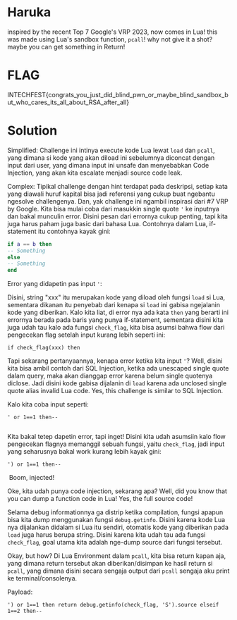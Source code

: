 # Haruka
inspired by the recent Top 7 Google's VRP 2023, now comes in Lua!
this was made using Lua's sandbox function, `pcall`!
why not give it a shot? maybe you can get something in Return!

# FLAG
INTECHFEST{congrats_you_just_did_blind_pwn_or_maybe_blind_sandbox_but_who_cares_its_all_about_RSA_after_all}

# Solution
Simplified:
Challenge ini intinya execute kode Lua lewat `load` dan `pcall`, yang dimana si kode yang akan diload ini sebelumnya diconcat dengan input dari user, yang dimana input ini unsafe dan menyebabkan Code Injection, yang akan kita escalate menjadi source code leak.

Complex:
Tipikal challenge dengan hint terdapat pada deskripsi, setiap kata yang diawali huruf kapital bisa jadi referensi yang cukup buat ngebantu ngesolve challengenya. Dan, yak challenge ini ngambil inspirasi dari #7 VRP by Google.
Kita bisa mulai coba dari masukkin single quote `'` ke inputnya dan bakal munculin error. Disini pesan dari errornya cukup penting, tapi kita juga harus paham juga basic dari bahasa Lua. Contohnya dalam Lua, if-statement itu contohnya kayak gini:
```lua
if a == b then
-- Something
else
-- Something
end
```

Error yang didapetin pas input `'`:
<image>

Disini, string "xxx" itu merupakan kode yang diload oleh fungsi `load` si Lua, sementara dikanan itu penyebab dari kenapa si `load` ini gabisa ngejalanin kode yang diberikan. Kalo kita liat, di error nya ada kata `then` yang berarti ini errornya berada pada baris yang punya if-statement, sementara disini kita juga udah tau kalo ada fungsi `check_flag`, kita bisa asumsi bahwa flow dari pengecekan flag setelah input kurang lebih seperti ini:
```
if check_flag(xxx) then
```

Tapi sekarang pertanyaannya, kenapa error ketika kita input `'`?
Well, disini kita bisa ambil contoh dari SQL Injection, ketika ada unescaped single quote dalam query, maka akan dianggap error karena belum single quotenya diclose. Jadi disini kode gabisa dijalanin di `load` karena ada unclosed single quote alias invalid Lua code. Yes, this challenge is similar to SQL Injection.

Kalo kita coba input seperti:
```
' or 1==1 then--
```
<image>

Kita bakal tetep dapetin error, tapi inget! Disini kita udah asumsiin kalo flow pengecekan flagnya memanggil sebuah fungsi, yaitu `check_flag`, jadi input yang seharusnya bakal work kurang lebih kayak gini:
```
') or 1==1 then--
```
<image>
Boom, injected!

Oke, kita udah punya code injection, sekarang apa?
Well, did you know that you can dump a function code in Lua! Yes, the full source code!

Selama debug informationnya ga distrip ketika compilation, fungsi apapun bisa kita dump menggunakan fungsi `debug.getinfo`.
Disini karena kode Lua nya dijalankan didalam si Lua itu sendiri, otomatis kode yang diberikan pada `load` juga harus berupa string. Disini karena kita udah tau ada fungsi `check_flag`, goal utama kita adalah nge-dump source dari fungsi tersebut.

Okay, but how?
Di Lua Environment dalam `pcall`, kita bisa return kapan aja, yang dimana return tersebut akan diberikan/disimpan ke hasil return si `pcall`, yang dimana disini secara sengaja output dari `pcall` sengaja aku print ke terminal/consolenya.

Payload:
```
') or 1==1 then return debug.getinfo(check_flag, 'S').source elseif 1==2 then--
```